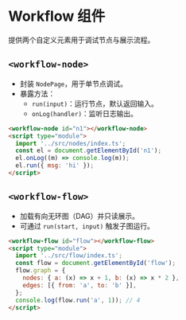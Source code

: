 # Workflow 组件

提供两个自定义元素用于调试节点与展示流程。

## `<workflow-node>`

- 封装 `NodePage`，用于单节点调试。
- 暴露方法：
  - `run(input)`：运行节点，默认返回输入。
  - `onLog(handler)`：监听日志输出。

```html
<workflow-node id="n1"></workflow-node>
<script type="module">
  import '../src/nodes/index.ts';
  const el = document.getElementById('n1');
  el.onLog((m) => console.log(m));
  el.run({ msg: 'hi' });
</script>
```

## `<workflow-flow>`

- 加载有向无环图（DAG）并只读展示。
- 可通过 `run(start, input)` 触发子图运行。

```html
<workflow-flow id="flow"></workflow-flow>
<script type="module">
  import '../src/flow/index.ts';
  const flow = document.getElementById('flow');
  flow.graph = {
    nodes: { a: (x) => x + 1, b: (x) => x * 2 },
    edges: [{ from: 'a', to: 'b' }],
  };
  console.log(flow.run('a', 1)); // 4
</script>
```

